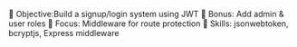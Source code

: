 🔹 Objective:Build a signup/login system using JWT
🔹 Bonus: Add admin & user roles
🔹 Focus: Middleware for route protection
🔹 Skills: jsonwebtoken, bcryptjs, Express middleware
